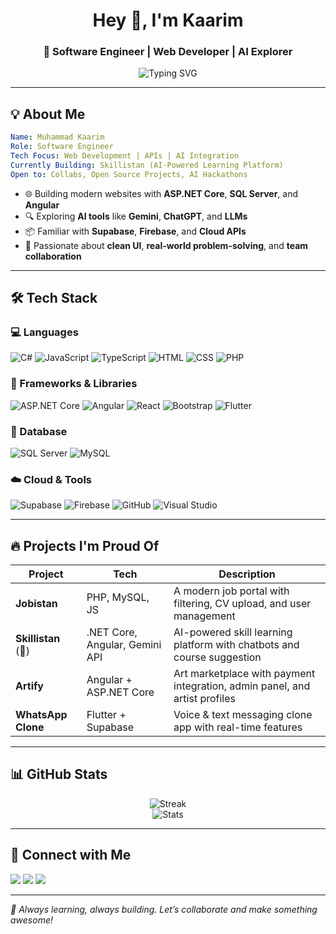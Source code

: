 <h1 align="center">Hey 👋, I'm Kaarim</h1>
<h3 align="center">🚀 Software Engineer | Web Developer | AI Explorer</h3>

<p align="center">
  <img src="https://readme-typing-svg.demolab.com?font=Fira+Code&size=22&pause=1000&center=true&width=435&lines=Full-Stack+Web+Dev;DotNet+%7C+SQL+%7C+Angular+Pro;AI+Enthusiast+%7C+Tech+Visionary;Let's+Build+Cool+Stuff+Together!" alt="Typing SVG" />
</p>

---

## 💡 About Me

```yaml
Name: Muhammad Kaarim
Role: Software Engineer
Tech Focus: Web Development | APIs | AI Integration
Currently Building: Skillistan (AI-Powered Learning Platform)
Open to: Collabs, Open Source Projects, AI Hackathons
```

* 🌐 Building modern websites with **ASP.NET Core**, **SQL Server**, and **Angular**
* 🔍 Exploring **AI tools** like **Gemini**, **ChatGPT**, and **LLMs**
* 📦 Familiar with **Supabase**, **Firebase**, and **Cloud APIs**
* 🎯 Passionate about **clean UI**, **real-world problem-solving**, and **team collaboration**

---

## 🛠 Tech Stack

### 💻 Languages

![C#](https://img.shields.io/badge/C%23-239120?style=flat\&logo=c-sharp\&logoColor=white)
![JavaScript](https://img.shields.io/badge/JavaScript-F7DF1E?style=flat\&logo=javascript\&logoColor=black)
![TypeScript](https://img.shields.io/badge/TypeScript-3178C6?style=flat\&logo=typescript\&logoColor=white)
![HTML](https://img.shields.io/badge/HTML5-E34F26?style=flat\&logo=html5\&logoColor=white)
![CSS](https://img.shields.io/badge/CSS3-1572B6?style=flat\&logo=css3\&logoColor=white)
![PHP](https://img.shields.io/badge/PHP-indigo?style=flat\&logo=php\&logoColor=white)

### 🧩 Frameworks & Libraries

![ASP.NET Core](https://img.shields.io/badge/ASP.NET_Core-512BD4?style=flat\&logo=.net\&logoColor=white)
![Angular](https://img.shields.io/badge/Angular-DD0031?style=flat\&logo=angular\&logoColor=white)
![React](https://img.shields.io/badge/React-20232A?style=flat\&logo=react\&logoColor=61DAFB)
![Bootstrap](https://img.shields.io/badge/Bootstrap-563D7C?style=flat\&logo=bootstrap\&logoColor=white)
![Flutter](https://img.shields.io/badge/Flutter-blue?style=flat\&logo=flutter\&logoColor=white)

### 💃 Database

![SQL Server](https://img.shields.io/badge/SQL_Server-CC2927?style=flat\&logo=microsoft-sql-server\&logoColor=white)
![MySQL](https://img.shields.io/badge/MySQL-4479A1?style=flat\&logo=mysql\&logoColor=white)

### ☁️ Cloud & Tools

![Supabase](https://img.shields.io/badge/Supabase-3ECF8E?style=flat\&logo=supabase\&logoColor=white)
![Firebase](https://img.shields.io/badge/Firebase-FFCA28?style=flat\&logo=firebase\&logoColor=black)
![GitHub](https://img.shields.io/badge/GitHub-181717?style=flat\&logo=github\&logoColor=white)
![Visual Studio](https://img.shields.io/badge/Visual_Studio-5C2D91?style=flat\&logo=visual-studio\&logoColor=white)

---

## 🔥 Projects I'm Proud Of

| Project             | Tech                           | Description                                                                |
| ------------------- | ------------------------------ | -------------------------------------------------------------------------- |
| **Jobistan**        | PHP, MySQL, JS                 | A modern job portal with filtering, CV upload, and user management         |
| **Skillistan** (🚧) | .NET Core, Angular, Gemini API | AI-powered skill learning platform with chatbots and course suggestion     |
| **Artify**          | Angular + ASP.NET Core         | Art marketplace with payment integration, admin panel, and artist profiles |
| **WhatsApp Clone**  | Flutter + Supabase             | Voice & text messaging clone app with real-time features                   |

---

## 📊 GitHub Stats

<p align="center">
  <img src="https://github-readme-streak-stats.herokuapp.com?user=KaarimHussain&theme=react&date_format=M%20j%5B%2C%20Y%5D" alt="Streak" />
  <br />
  <img src="https://github-readme-stats.vercel.app/api?username=KaarimHussain&show_icons=true&theme=radical" alt="Stats" />
</p>

---

## 🤝 Connect with Me

<p align="left">
  <a href="https://www.linkedin.com/in/kaarim-hussain-bb2559270?utm_source=share&utm_campaign=share_via&utm_content=profile&utm_medium=android_app" target="_blank"><img src="https://img.shields.io/badge/LinkedIn-blue?style=flat&logo=linkedin" /></a>
  <a href="mailto:kaariminnocent@gmail.com"><img src="https://img.shields.io/badge/Email-D14836?style=flat&logo=gmail&logoColor=white"/></a>
  <a href="https://github.com/KaarimHussain"><img src="https://img.shields.io/badge/GitHub-100000?style=flat&logo=github&logoColor=white"/></a>
</p>

---

*🚀 Always learning, always building. Let’s collaborate and make something awesome!*
